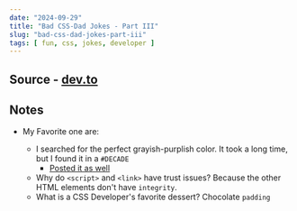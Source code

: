 ```yaml
---
date: "2024-09-29"
title: "Bad CSS-Dad Jokes - Part III"
slug: "bad-css-dad-jokes-part-iii"
tags: [ fun, css, jokes, developer ]
---
```




## Source - [dev.to][1]

## Notes
* My Favorite one are:
  * I searched for the perfect grayish-purplish color. It took a long time, but I found it in a `#DECADE`
    * [Posted it as well][2]
  * Why do `<script>` and `<link>` have trust issues? Because the other HTML elements don't have `integrity`.
  * What is a CSS Developer's favorite dessert? Chocolate `padding`



  [1]: https://dev.to/alvaromontoro/bad-css-dad-jokes-iii-1ma6
  [2]: https://mastodon.world/@divinedragon/113222958880054802
